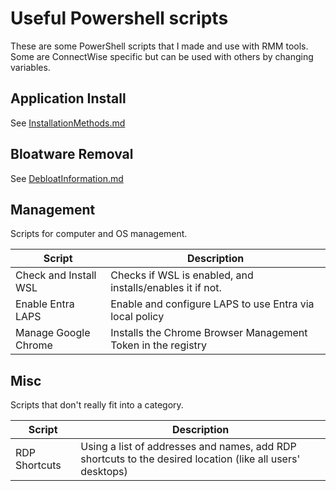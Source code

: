 # Useful Powershell scripts

These are some PowerShell scripts that I made and use with RMM tools. Some are ConnectWise specific but can be used with others by changing variables.

## Application Install

See [InstallationMethods.md](./Application%20Install/README.md)

## Bloatware Removal

See [DebloatInformation.md](./Bloatware%20Removal/README.md)

## Management

Scripts for computer and OS management.

| Script                | Description                                                  |
| --------------------- | ------------------------------------------------------------ |
| Check and Install WSL | Checks if WSL is enabled, and installs/enables it if not.    |
| Enable Entra LAPS     | Enable and configure LAPS to use Entra via local policy      |
| Manage Google Chrome  | Installs the Chrome Browser Management Token in the registry |

## Misc

Scripts that don't really fit into a category.

| Script        |   Description                                                                                             |
| ------------- | --------------------------------------------------------------------------------------------------------- |
| RDP Shortcuts | Using a list of addresses and names, add RDP shortcuts to the desired location (like all users' desktops) |
